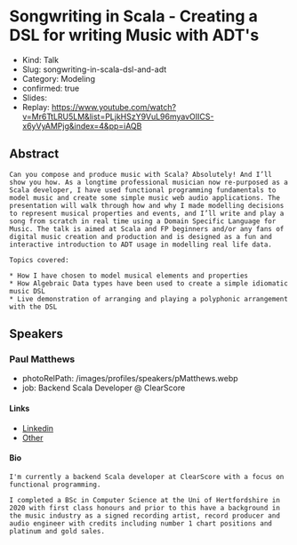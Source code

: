 # Songwriting in Scala - Creating a DSL for writing Music with ADT's

- Kind: Talk
- Slug: songwriting-in-scala-dsl-and-adt
- Category: Modeling
- confirmed: true
- Slides:
- Replay: https://www.youtube.com/watch?v=Mr6TtLRU5LM&list=PLjkHSzY9VuL96myavOIICS-x6yVyAMPjg&index=4&pp=iAQB

## Abstract

```
Can you compose and produce music with Scala? Absolutely! And I’ll show you how. As a longtime professional musician now re-purposed as a Scala developer, I have used functional programming fundamentals to model music and create some simple music web audio applications. The presentation will walk through how and why I made modelling decisions to represent musical properties and events, and I’ll write and play a song from scratch in real time using a Domain Specific Language for Music. The talk is aimed at Scala and FP beginners and/or any fans of digital music creation and production and is designed as a fun and interactive introduction to ADT usage in modelling real life data.

Topics covered:

* How I have chosen to model musical elements and properties
* How Algebraic Data types have been used to create a simple idiomatic music DSL
* Live demonstration of arranging and playing a polyphonic arrangement with the DSL
```

## Speakers

### Paul Matthews

- photoRelPath: /images/profiles/speakers/pMatthews.webp
- job: Backend Scala Developer @ ClearScore

#### Links

- [Linkedin](https://www.linkedin.com/in/matthews-paul)
- [Other](<https://en.wikipedia.org/wiki/Paul_Matthews_(musician)>)

#### Bio

```
I'm currently a backend Scala developer at ClearScore with a focus on functional programming.

I completed a BSc in Computer Science at the Uni of Hertfordshire in 2020 with first class honours and prior to this have a background in the music industry as a signed recording artist, record producer and audio engineer with credits including number 1 chart positions and platinum and gold sales.
```

